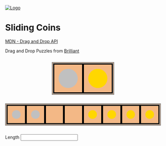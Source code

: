 <head>
 
  <link 
    href="https://fonts.googleapis.com/css?family=Fira+Mono:500&display=swap" 
    rel="stylesheet">
    <script src="https://code.jquery.com/jquery-3.5.1.min.js" integrity="sha256-9/aliU8dGd2tb6OSsuzixeV4y/faTqgFtohetphbbj0=" crossorigin="anonymous"></script>
    <link rel="stylesheet" href="sliding_coins.css">
<style> 
body ::selection {
  /*highlighting*/
  background: transparent;
  text-shadow: 
    1px  0px 1px ,
    0px  1px 1px ,
    -1px  0px 1px ,
    0px -1px 1px ,
    0px  1px black ,
    1px  0px black ,
    -1px  0px black ,
    0px -1px black ;
  text-outline: black;  
}

</style>
</head>    
<div id="stack-container">
  <a href=""><img src="" alt="Logo"></a>
</div>

# Sliding Coins

[MDN - Drag and Drop API](https://developer.mozilla.org/en-US/docs/Web/API/HTML_Drag_and_Drop_API)

Drag and Drop Puzzles from [Brilliant](https://brilliant.org/courses/joy-problem-solving/coin-rearrangements-3/mastering-jumps-3/1/)


<style>
  #coin-case {
    width: 20vw;
    margin: 2em auto;
  }
  .coin-container {
  background-color: #e9751080;
  border: 5px double grey;
  display:flex;
  flex-direction:row;
  justify-content:stretch;
  align-items: flex-start;
  align-items: stretch;
  height: fit-content;
  margin: 2em 0;
}
.coin-slot {
  display: inline;
  width: 100%;
  border: 3px solid black;
  box-sizing: border-box;
  padding: 1em;
}
.coin {
  width: 100%;
  background-color: white;
  border-radius: 50%;
  aspect-ratio : 1 / 1;
}
.coin-left {
 background-color: silver;
}
.coin-right {
 background-color: gold;
}
</style>

<div class="coin-container" id="coin-case">
  <div class="coin-slot">
    <div class="coin coin-left" id="base-coin-left" draggable="true"></div>
  </div>
  <div class="coin-slot">
    <div class="coin coin-right" id="base-coin-right" draggable="true"></div>
  </div>
</div>

<div class="coin-container">
  <div class="coin-slot active-slot" id="slot_1">
    <div class="coin coin-left"></div>
  </div>
  <div class="coin-slot active-slot" id="slot_2">
    <div class="coin coin-left"></div>
  </div>
  <div class="coin-slot active-slot" id="slot_3"></div>
  <div class="coin-slot active-slot" id="slot_4"></div>
  <div class="coin-slot active-slot" id="slot_5">
    <div class="coin coin-right"></div>
  </div>
  <div class="coin-slot active-slot" id="slot_6">
    <div class="coin coin-right"></div>
  </div>
  <div class="coin-slot active-slot" id="slot_7">
    <div class="coin coin-right"></div>
  </div>
  <div class="coin-slot active-slot" id="slot_8">
    <div class="coin coin-right" id="coin_1" draggable="true"></div>
  </div>
</div>

<form action="" class="field">
  <label class="label" for="length">Length <input class="input is-success" type="number" name="length" id="input-length"></label>
</form>

<script>
   document.getElementById('base-coin-left').addEventListener('dragstart', dragStart_handler)
   document.getElementById('base-coin-right').addEventListener('dragstart', dragStart_handler)

  function dragStart_handler(e){
    const coin_type = (e.path[0]).id === 'base-coin-left' ? 'left' : 'right'
    const newCoin = create_new_coin(coin_type);

    // newCoin html in datatransfer object
    const dt = e.dataTransfer
    // dt.setData("text/html", newCoin.innerHTML)
    dt.setData('application/x-moz-node', newCoin)
    dt.effectAllowed = 'move'
    console.log("dragstart fired:\t", e)

    const data = dt.getData('application/x-moz-node')
    console.log(data.id);
    // debugger;
  }

  function create_new_coin(coin_type) {
    console.log('new coin created of type ', coin_type)
    const baseCoin = document.getElementById('base-coin-' + coin_type) 
    const newCoin = baseCoin.cloneNode()
    
    let i = 1;
    while(i !== null) {
     if(document.getElementById(`coin_${i}`)) i++
     else {
       newCoin.id = `coin_${i}`;
       i = null;
     }
     newCoin.className += ' active-slot' 
     console.log(newCoin)
    }
    return newCoin
  }

  // define coin-slots should be able to handle dragged items being dropped there
  const coinSlots = document.querySelectorAll('.active-slot')
  coinSlots.forEach(
    (slot, i) => {
      console.log('Slot element', slot, i)
      const el = document.getElementById(slot.id)
      el.addEventListener('dragenter', dragEnter_handler)
      el.addEventListener('dragend', dragEnd_handler)
      
      // el.addEventListener('dragover', dragOver_handler)
    }
  )

  function dragEnter_handler(e) {
    event.dataTransfer.dropEffect = 'move';
    e.preventDefault()
    console.log("dragenter fired:\t", e)
  } 
  function dragOver_handler(e) {
    event.dataTransfer.dropEffect = 'move';
    e.preventDefault()
    console.log("dragover fired:\t", e)
  } 
  function dragEnd_handler(e) {
    event.dataTransfer.dropEffect = 'move';
    e.preventDefault()
    if (event.dataTransfer.dropEffect == 'move') {  
      // remove the dragged element
      event.target.parentNode.removeChild(event.target);
    }
    console.log("dragend fired:\t", e)
  } 

    
</script>

